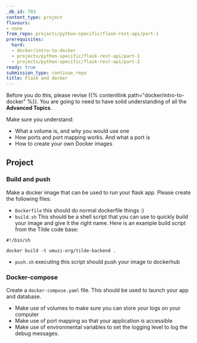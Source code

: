 ```yaml
---
_db_id: 703
content_type: project
flavours:
- none
from_repo: projects/python-specific/flask-rest-api/part-1
prerequisites:
  hard:
  - docker/intro-to-docker
  - projects/python-specific/flask-rest-api/part-1
  - projects/python-specific/flask-rest-api/part-2
ready: true
submission_type: continue_repo
title: Flask and docker
---
```


Before you do this, please revise {{% contentlink path="docker/intro-to-docker" %}}. You are going to need to have solid understanding of all the **Advanced Topics**.

Make sure you understand:

- What a volume is, and why you would use one 
- How ports and port mapping works. And what a port is
- How to create your own Docker images 

## Project

### Build and push 

Make a docker image that can be used to run your flask app.  Please create the following files:

- `Dockerfile` this should do normal dockerfile things :) 
- `build.sh` This should be a shell script that you can use to quickly build your image and give it the right name. Here is an example build script from the Tilde code base:
  
```
#!/bin/sh

docker build -t umuzi-org/tilde-backend .
```

- `push.sh` executing this script should push your image to dockerhub 

### Docker-compose 

Create a `docker-compose.yaml` file. This should be used to launch your app and database.

- Make use of volumes to make sure you can store your logs on your computer
- Make use of port mapping so that your application is accessible 
- Make use of environmental variables to set the logging level to log the debug messages.